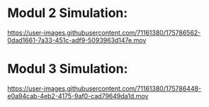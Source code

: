 # Modul 2 Simulation:

https://user-images.githubusercontent.com/71161380/175786562-0dad1661-7a33-451c-adf9-5093963d147e.mov


# Modul 3 Simulation:

https://user-images.githubusercontent.com/71161380/175786448-e0a94cab-4eb2-4175-9af0-cad79649da1d.mov


